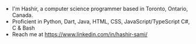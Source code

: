- I'm Hashir, a computer science programmer based in Toronto, Ontario, Canada.
- Proficient in Python, Dart, Java, HTML, CSS, JavaScript/TypeScript C#, C & Bash
- Reach me at https://www.linkedin.com/in/hashir-sami/
